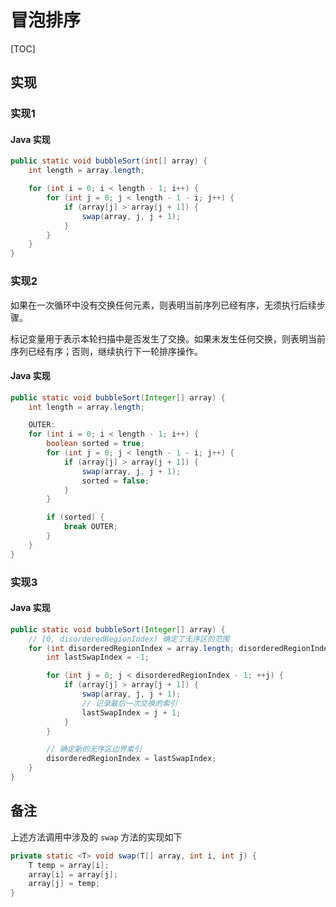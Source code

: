 # 冒泡排序

[TOC]

## 实现

### 实现1

#### Java 实现

```Java
public static void bubbleSort(int[] array) {
    int length = array.length;

    for (int i = 0; i < length - 1; i++) {
        for (int j = 0; j < length - 1 - i; j++) {
            if (array[j] > array[j + 1]) {
                swap(array, j, j + 1);
            }
        }
    }
}
```

### 实现2

如果在一次循环中没有交换任何元素，则表明当前序列已经有序，无须执行后续步骤。

标记变量用于表示本轮扫描中是否发生了交换。如果未发生任何交换，则表明当前序列已经有序；否则，继续执行下一轮排序操作。

#### Java 实现

```Java
public static void bubbleSort(Integer[] array) {
    int length = array.length;

    OUTER:
    for (int i = 0; i < length - 1; i++) {
        boolean sorted = true;
        for (int j = 0; j < length - 1 - i; j++) {
            if (array[j] > array[j + 1]) {
                swap(array, j, j + 1);
                sorted = false;
            }
        }

        if (sorted) {
            break OUTER;
        }
    }
}
```

### 实现3

#### Java 实现

```Java
public static void bubbleSort(Integer[] array) {
    // [0, disorderedRegionIndex) 确定了无序区的范围
    for (int disorderedRegionIndex = array.length; disorderedRegionIndex > 1; ) {
        int lastSwapIndex = -1;

        for (int j = 0; j < disorderedRegionIndex - 1; ++j) {
            if (array[j] > array[j + 1]) {
                swap(array, j, j + 1);
                // 记录最后一次交换的索引
                lastSwapIndex = j + 1;
            }
        }

        // 确定新的无序区边界索引
        disorderedRegionIndex = lastSwapIndex;
    }
}
```

## 备注

上述方法调用中涉及的 `swap` 方法的实现如下

```Java
private static <T> void swap(T[] array, int i, int j) {
    T temp = array[i];
    array[i] = array[j];
    array[j] = temp;
}
```

